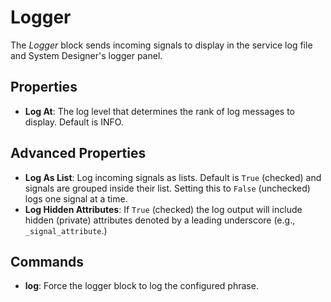 Logger
======
The _Logger_ block sends incoming signals to display in the service log file and System Designer's logger panel.

Properties
---
- **Log At**: The log level that determines the rank of log messages to display. Default is INFO.

Advanced Properties
---
- **Log As List**: Log incoming signals as lists. Default is `True` (checked) and signals are grouped inside their list. Setting this to `False` (unchecked) logs one signal at a time.
- **Log Hidden Attributes**: If `True` (checked) the log output will include hidden (private) attributes denoted by a leading underscore (e.g., `_signal_attribute`.)

Commands
---
- **log**: Force the logger block to log the configured phrase.

